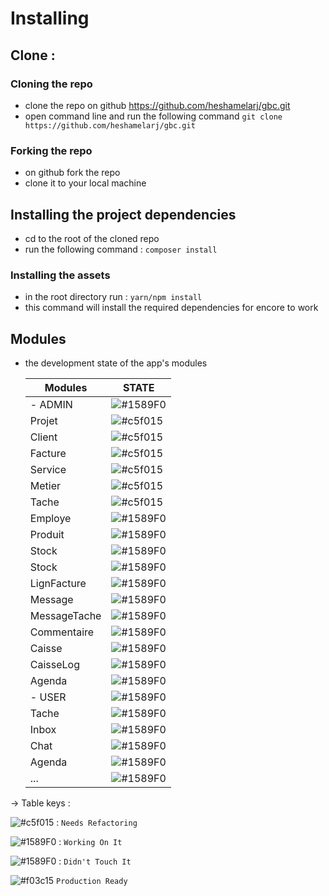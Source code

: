 # Installing
## Clone : 
### Cloning the repo 
- clone the repo on github <https://github.com/heshamelarj/gbc.git>
- open command line and run the following command 
`git clone https://github.com/heshamelarj/gbc.git`

### Forking the repo
- on github fork the repo 
- clone it to your local machine 

## Installing the project dependencies
- cd to the root of the cloned repo
- run the following command : `composer install`
### Installing the assets 
- in the root directory run : `yarn/npm install`
- this command will install the required dependencies for encore to work

## Modules 
- the development state of the app's modules

     Modules           |                               STATE                            
    ------------------ | -------------------------------------------------------
    - ADMIN      |    ![#1589F0](https://placehold.it/15/FFA500/000000?text=+)
     Projet        |    ![#c5f015](https://placehold.it/15/c5f015/000000?text=+)
     Client        |    ![#c5f015](https://placehold.it/15/c5f015/000000?text=+)
     Facture       |    ![#c5f015](https://placehold.it/15/c5f015/000000?text=+)  
     Service       |    ![#c5f015](https://placehold.it/15/c5f015/000000?text=+)  
     Metier        |    ![#c5f015](https://placehold.it/15/c5f015/000000?text=+)
     Tache         |    ![#c5f015](https://placehold.it/15/c5f015/000000?text=+)
     Employe       |    ![#1589F0](https://placehold.it/15/FFA500/000000?text=+)
     Produit       |    ![#1589F0](https://placehold.it/15/f03c15/000000?text=+)
     Stock         |    ![#1589F0](https://placehold.it/15/f03c15/000000?text=+)
     Stock         |    ![#1589F0](https://placehold.it/15/f03c15/000000?text=+)
     LignFacture   |    ![#1589F0](https://placehold.it/15/f03c15/000000?text=+)
     Message       |    ![#1589F0](https://placehold.it/15/f03c15/000000?text=+)
     MessageTache  |    ![#1589F0](https://placehold.it/15/f03c15/000000?text=+)
     Commentaire      |    ![#1589F0](https://placehold.it/15/f03c15/000000?text=+)
     Caisse           |    ![#1589F0](https://placehold.it/15/f03c15/000000?text=+)
     CaisseLog        |    ![#1589F0](https://placehold.it/15/f03c15/000000?text=+)
     Agenda           |    ![#1589F0](https://placehold.it/15/f03c15/000000?text=+)
    - USER            |    ![#1589F0](https://placehold.it/15/f03c15/000000?text=+)
     Tache            |    ![#1589F0](https://placehold.it/15/f03c15/000000?text=+)
     Inbox            |    ![#1589F0](https://placehold.it/15/f03c15/000000?text=+)
     Chat             |    ![#1589F0](https://placehold.it/15/f03c15/000000?text=+)
     Agenda           |    ![#1589F0](https://placehold.it/15/f03c15/000000?text=+)
     ...              |    ![#1589F0](https://placehold.it/15/f03c15/000000?text=+)

-> Table keys :

![#c5f015](https://placehold.it/15/c5f015/000000?text=+) : `Needs Refactoring`

![#1589F0](https://placehold.it/15/FFA500/000000?text=+) : `Working On It`

![#1589F0](https://placehold.it/15/f03c15/000000?text=+) : `Didn't Touch It`

![#f03c15](https://placehold.it/15/green/000000?text=+)  `Production Ready`
